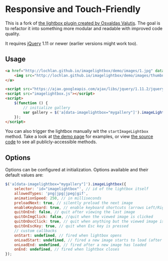 # Responsive and Touch‑Friendly

This is a fork of [the lightbox plugin created by Osvaldas Valutis](http://osvaldas.info/image-lightbox-responsive-touch-friendly).  The goal is to refactor it into something more modular and readable with improved code quality.

It requires [jQuery](http://jquery.com/) 1.11 or newer (earlier versions might work too).

## Usage

````HTML
<a href="http://lochlan.github.io/imagelightbox/demo/images/1.jpg" data-imagelightbox="b">
    <img src="http://lochlan.github.io/imagelightbox/demo/images/thumbnails/1.jpg" alt="Klaipeda in the night">
</a>

<script src="https://ajax.googleapis.com/ajax/libs/jquery/1.11.2/jquery.min.js"></script>
<script src="imagelightbox.js"></script>
<script>
    $(function () {
        // initialize gallery
        var gallery = $('a[data-imagelightbox="mygallery"]').imageLightbox();
    });
</script>
````

You can also trigger the lightbox manually wit the `startImageLightbox` method.  Take a look at [the demo page](https://lochlan.github.io/imagelightbox/demo/demo.html) for examples, or view [the source code](https://github.com/Lochlan/imagelightbox/blob/master/src/imagelightbox.js) to see all publicly-accessible methods.

## Options

Options can be configured at initialization.  Options available and their default values are:

````JavaScript
$('a[data-imagelightbox="mygallery"]').imageLightbox({
    selector: 'id="imagelightbox"', // id of the lightbox itself
    allowedTypes: 'png|jpg|jpeg|gif',
    animationSpeed: 250, // in milliseconds
    preloadNext: true, // silently preload the next image
    enableKeyboard: true, // enable keyboard shortcuts (arrows Left/Right and Esc)
    quitOnEnd: false, // quit after viewing the last image
    quitOnImgClick: false, //quit when the viewed image is clicked
    quitOnDocClick: true, // quit when anything but the viewed image is clicked
    quitOnEscKey: true, // quit when Esc key is pressed
    // custom callbacks
    onStart: undefined, // fired when lightbox opens
    onLoadStart: undefined, // fired a new image starts to load (after onStart)
    onLoadEnd: undefined, // fired after a new image has loaded
    onEnd: undefined, // fired when lightbox closes
});
````
